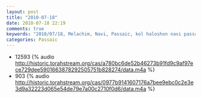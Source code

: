 ```yaml
---
layout: post
title: "2010-07-18"
date: 2010-07-18 22:19
comments: true
keywords: "2010/07/18, Melachim, Navi, Passaic, kol haloshon navi passaic, navi" 
categories: Passaic 
---
```


 * 12593 {% audio http://historic.torahstream.org/cas/a780bc6de52b46273b91fd9c9af97ece729dee5901663878292505751b828274/data.m4a %}
 * 903 {% audio http://historic.torahstream.org/cas/0977b9141607176a7bee9ebc0c2e3e3d9a32223d065e54de79e7a00c2710f0d6/data.m4a %}

